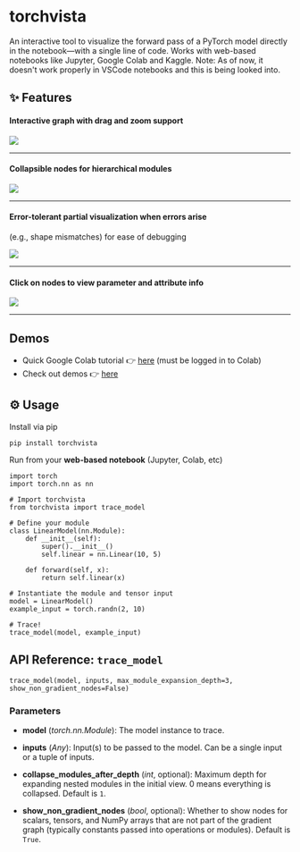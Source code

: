 # torchvista

An interactive tool to visualize the forward pass of a PyTorch model directly in the notebook—with a single line of code. Works with web-based notebooks like Jupyter, Google Colab and Kaggle.
Note: As of now, it doesn't work properly in VSCode notebooks and this is being looked into.

## ✨ Features

#### Interactive graph with drag and zoom support

![](docs/assets/interactive-graph.gif)

--------

#### Collapsible nodes for hierarchical modules 

![](docs/assets/collapsible-graph.gif)

--------

#### Error-tolerant partial visualization when errors arise
(e.g., shape mismatches) for ease of debugging

![](docs/assets/error-graph.png)

--------

#### Click on nodes to view parameter and attribute info

![](docs/assets/info-popup.png)

--------


## Demos

- Quick Google Colab tutorial 👉 [here](https://colab.research.google.com/drive/1wrWKhpvGiqHhE0Lb1HnFGeOcS4uBqGXw?usp=sharing#scrollTo=tUKHO2YFKi55) (must be logged in to Colab)
- Check out demos 👉 [here](https://sachinhosmani.github.io/torchvista/)

## ⚙️ Usage

Install via pip
```
pip install torchvista
```

Run from your **web-based notebook** (Jupyter, Colab, etc)

```
import torch
import torch.nn as nn

# Import torchvista
from torchvista import trace_model

# Define your module
class LinearModel(nn.Module):
    def __init__(self):
        super().__init__()
        self.linear = nn.Linear(10, 5)

    def forward(self, x):
        return self.linear(x)

# Instantiate the module and tensor input
model = LinearModel()
example_input = torch.randn(2, 10)

# Trace!
trace_model(model, example_input)
```
## API Reference: `trace_model`

    trace_model(model, inputs, max_module_expansion_depth=3, show_non_gradient_nodes=False)

### Parameters

- **model** (*torch.nn.Module*):
  The model instance to trace.

- **inputs** (*Any*):
  Input(s) to be passed to the model. Can be a single input or a tuple of inputs.

- **collapse_modules_after_depth** (*int*, optional):
  Maximum depth for expanding nested modules in the initial view. 0 means everything is collapsed. Default is `1`.

- **show_non_gradient_nodes** (*bool*, optional):
  Whether to show nodes for scalars, tensors, and NumPy arrays that are not part of the gradient graph (typically constants passed into operations or modules). Default is `True`.
